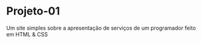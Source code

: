 # Projeto-01
 Um site simples sobre a apresentação de serviços de um programador feito em HTML & CSS
